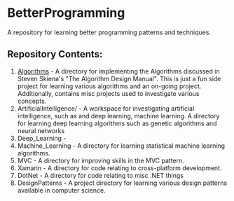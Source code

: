 # BetterProgramming
A repository for learning better programming patterns and techniques.

## Repository Contents:
1. [Algorithms](Algorithms) - A directory for implementing the Algorithms discussed in Steven Skiena's "The Algorithm Design Manual". This is just a fun side project for learning various algorithms and an on-going project. Additionally, contains misc projects used to investigate various concepts.
2. ArtificialIntelligence/ - A workspace for investigating artificial intelligence, such as and deep learning, machine learning. A directory for learning deep learning algorithms such as genetic algorithms and neural networks
  1. Deep_Learning -
  2. Machine_Learning - A directory for learning statistical machine learning algorithms.</td>
3. MVC - A directory for improving skills in the MVC pattern.
4. Xamarin - A directory for code relating to cross-platform development.
5. DotNet - A directory for code relating to misc .NET things
6. DesignPatterns - A project directory for learning various design patterns available in computer science.
